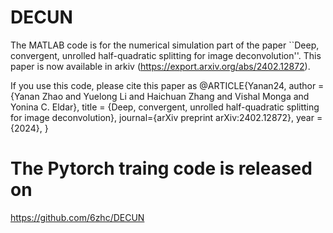 # DECUN
The MATLAB code is for the numerical simulation part of the paper ``Deep, convergent, unrolled half-quadratic splitting for image deconvolution''. This paper is now available in arkiv (https://export.arxiv.org/abs/2402.12872). 

If you use this code, please cite this paper as
@ARTICLE{Yanan24,
    author = {Yanan Zhao and Yuelong Li and Haichuan Zhang and Vishal Monga and Yonina C. Eldar},
		title = {Deep, convergent, unrolled half-quadratic splitting for image deconvolution},
		journal={arXiv preprint arXiv:2402.12872},
		year = {2024},
}

# The Pytorch traing code is released on 

https://github.com/6zhc/DECUN
